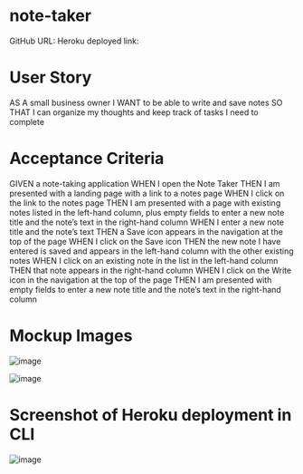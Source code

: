 # note-taker
GitHub URL:
Heroku deployed link:

# User Story

AS A small business owner
I WANT to be able to write and save notes
SO THAT I can organize my thoughts and keep track of tasks I need to complete

# Acceptance Criteria

GIVEN a note-taking application
WHEN I open the Note Taker
THEN I am presented with a landing page with a link to a notes page
WHEN I click on the link to the notes page
THEN I am presented with a page with existing notes listed in the left-hand column, plus empty fields to enter a new note title and the note’s text in the right-hand column
WHEN I enter a new note title and the note’s text
THEN a Save icon appears in the navigation at the top of the page
WHEN I click on the Save icon
THEN the new note I have entered is saved and appears in the left-hand column with the other existing notes
WHEN I click on an existing note in the list in the left-hand column
THEN that note appears in the right-hand column
WHEN I click on the Write icon in the navigation at the top of the page
THEN I am presented with empty fields to enter a new note title and the note’s text in the right-hand column

# Mockup Images

![image](https://user-images.githubusercontent.com/79948400/124820482-69181480-df22-11eb-9182-ad0dc331ffc7.png)

![image](https://user-images.githubusercontent.com/79948400/124820567-7f25d500-df22-11eb-8c13-f7bfa9ebb033.png)

# Screenshot of Heroku deployment in CLI

![image](https://user-images.githubusercontent.com/79948400/124820738-b72d1800-df22-11eb-82a5-4f9bc5e69e60.png)
